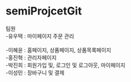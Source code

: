 # semiProjcetGit

팀원</br>
-유우택 : 마이페이지 주문 관리</br></br>
-이혜윤 : 홈페이지, 상품페이지, 상품목록페이지</br>
-홍진혁 : 관리자페이지</br>
-박진희 : 회원가입 및, 로그인 및 로그아웃, 마이페이지</br>
-이성민 : 장바구니 및 결제 </br>
